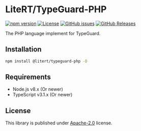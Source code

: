 # LiteRT/TypeGuard-PHP

[![npm version](https://img.shields.io/npm/v/@litert/typeguard-php.svg?colorB=brightgreen)](https://www.npmjs.com/package/@litert/typeguard-php "Stable Version")
[![License](https://img.shields.io/npm/l/@litert/typeguard-php.svg?maxAge=2592000?style=plastic)](https://github.com/litert/typeguard-php/blob/master/LICENSE)
[![GitHub issues](https://img.shields.io/github/issues/litert/typeguard-php.js.svg)](https://github.com/litert/typeguard-php.js/issues)
[![GitHub Releases](https://img.shields.io/github/release/litert/typeguard-php.js.svg)](https://github.com/litert/typeguard-php.js/releases "Stable Release")

The PHP language implement for TypeGuard.

## Installation

```sh
npm install @litert/typeguard-php -D
```

## Requirements

- Node.js v8.x (Or newer)
- TypeScript v3.1.x (Or newer)

## License

This library is published under [Apache-2.0](./LICENSE) license.

